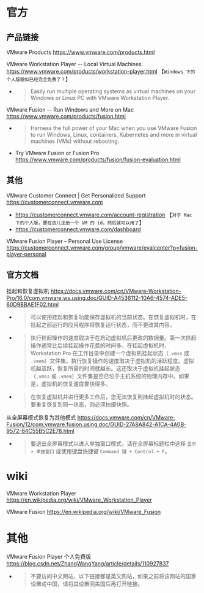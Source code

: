 
# 官方

## 产品链接

VMware Products https://www.vmware.com/products.html

VMware Workstation Player -- Local Virtual Machines https://www.vmware.com/products/workstation-player.html  【`Windows 下的个人版貌似已经完全免费了？`】
- > Easily run multiple operating systems as virtual machines on your Windows or Linux PC with VMware Workstation Player.

VMware Fusion -- Run Windows and More on Mac https://www.vmware.com/products/fusion.html
- > Harness the full power of your Mac when you use VMware Fusion to run Windows, Linux, containers, Kubernetes and more in virtual machines (VMs) without rebooting.
- Try VMware Fusion or Fusion Pro https://www.vmware.com/products/fusion/fusion-evaluation.html

## 其他

VMware Customer Connect | Get Personalized Support https://customerconnect.vmware.com
- https://customerconnect.vmware.com/account-registration  【`对于 Mac 下的个人版，要在这儿注册一个 VM 的 id，然后就可以用了`】
- https://customerconnect.vmware.com/dashboard

VMware Fusion Player – Personal Use License https://customerconnect.vmware.com/group/vmware/evalcenter?p=fusion-player-personal

## 官方文档

挂起和恢复虚拟机 https://docs.vmware.com/cn/VMware-Workstation-Pro/16.0/com.vmware.ws.using.doc/GUID-A4536112-10A6-4574-ADE5-60D9BBAE1F02.html
- > 可以使用挂起和恢复功能保存虚拟机的当前状态。在恢复虚拟机时，在挂起之前运行的应用程序将恢复运行状态，而不更改其内容。
- > 执行挂起操作的速度取决于在启动虚拟机后更改的数据量。第一次挂起操作通常比后续挂起操作花费的时间多。在挂起虚拟机时，Workstation Pro 在工作目录中创建一个虚拟机挂起状态（`.vmss` 或 `.vmem`）文件集。执行恢复操作的速度取决于虚拟机的活跃程度。虚拟机越活跃，恢复所需的时间就越长。这还取决于虚拟机挂起状态（`.vmss` 或 `.vmem`）文件集是否已位于主机系统的物理内存中。如果是，虚拟机的恢复速度要快得多。
- > 在恢复虚拟机并进行更多工作后，您无法恢复到挂起虚拟机时的状态。要重复恢复到同一状态，则必须拍摄快照。

从全屏幕模式恢复为其他模式 https://docs.vmware.com/cn/VMware-Fusion/12/com.vmware.fusion.using.doc/GUID-27A8A842-A1CA-4A0B-9572-84C55B5C2E78.html
- > 要退出全屏幕模式以进入单独窗口模式，请在全屏幕标题栏中选择 `显示 > 单独窗口` 或使用键盘快捷键 `Command 键 + Control + F`。

# wiki

VMware Workstation Player https://en.wikipedia.org/wiki/VMware_Workstation_Player

VMware Fusion https://en.wikipedia.org/wiki/VMware_Fusion

# 其他

VMware Fusion Player 个人免费版 https://blog.csdn.net/ZhangWangYang/article/details/110927837
- > 不要访问中文网站，以下链接都是英文网站，如果之前将该网站的国家设置成中国，请将其设置回美国后再打开链接。
